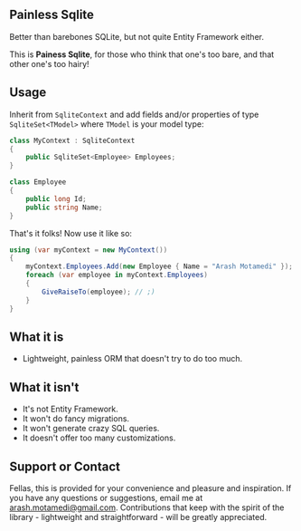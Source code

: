 ## Painless Sqlite

Better than barebones SQLite, but not quite Entity Framework either.

This is **Painess Sqlite**, for those who think that one's too bare, and that other one's too hairy! 

## Usage
Inherit from `SqliteContext` and add fields and/or properties of type `SqliteSet<TModel>` where `TModel` is your model type:

```C#
class MyContext : SqliteContext 
{
    public SqliteSet<Employee> Employees;
}

class Employee 
{
    public long Id;
    public string Name;
}
```

That's it folks! Now use it like so:

```C#
using (var myContext = new MyContext()) 
{
    myContext.Employees.Add(new Employee { Name = "Arash Motamedi" });
    foreach (var employee in myContext.Employees)
    {
        GiveRaiseTo(employee); // ;) 
    }
}
```

## What it is
* Lightweight, painless ORM that doesn't try to do too much. 

## What it isn't
* It's not Entity Framework. 
* It won't do fancy migrations. 
* It won't generate crazy SQL queries. 
* It doesn't offer too many customizations. 

## Support or Contact

Fellas, this is provided for your convenience and pleasure and inspiration. If you have any questions or suggestions, email me at arash.motamedi@gmail.com. Contributions that keep with the spirit of the library - lightweight and straightforward - will be greatly appreciated. 
